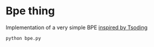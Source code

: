 # Bpe thing

Implementation of a very simple BPE [inspired by Tsoding](https://www.youtube.com/watch?v=mmL8G-hMTHc)

```
python bpe.py
```